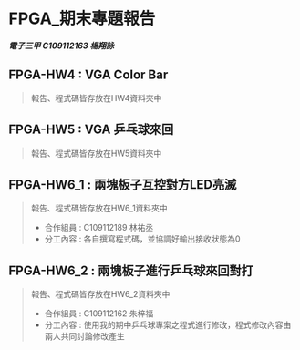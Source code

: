 # FPGA_期末專題報告
***電子三甲 C109112163 楊翔詠***
## FPGA-HW4 : VGA Color Bar
> 報告、程式碼皆存放在HW4資料夾中
 ## FPGA-HW5 : VGA 乒乓球來回
> 報告、程式碼皆存放在HW5資料夾中
 ## FPGA-HW6_1 : 兩塊板子互控對方LED亮滅
> 報告、程式碼皆存放在HW6_1資料夾中
> - 合作組員 : C109112189 林祐丞 
> - 分工內容 : 各自撰寫程式碼，並協調好輸出接收狀態為0
## FPGA-HW6_2 : 兩塊板子進行乒乓球來回對打
> 報告、程式碼皆存放在HW6_2資料夾中
> - 合作組員 : C109112162 朱梓福 
> - 分工內容 : 使用我的期中乒乓球專案之程式進行修改，程式修改內容由兩人共同討論修改產生
